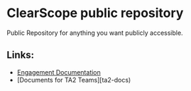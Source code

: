 # ClearScope public repository

Public Repository for anything you want publicly accessible.

## Links:

* [Engagement Documentation](eng-docs)
* [Documents for TA2 Teams][ta2-docs)
